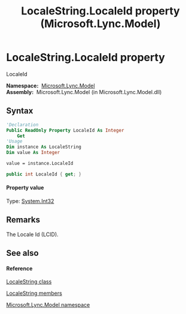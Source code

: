 ﻿---
title: LocaleString.LocaleId property  (Microsoft.Lync.Model)
TOCTitle: 'LocaleId property '
ms:assetid: P:Microsoft.Lync.Model.LocaleString.LocaleId_DI_3_UC_OCS14MrefLyncWPF
ms:mtpsurl: https://msdn.microsoft.com/en-us/library/microsoft.lync.model.localestring.localeid_di_3_uc_ocs14mreflyncwpf(v=office.15)
ms:contentKeyID: 48591165
ms.date: 07/28/2014
mtps_version: v=office.15
f1_keywords:
- Microsoft.Lync.Model.LocaleString.LocaleId
dev_langs:
- CSharp
- JScript
- VB
- other
---

# LocaleString.LocaleId property

LocaleId

**Namespace:**  [Microsoft.Lync.Model](microsoft-lync-model-namespace_2.md)  
**Assembly:**  Microsoft.Lync.Model (in Microsoft.Lync.Model.dll)

## Syntax

``` vb
'Declaration
Public ReadOnly Property LocaleId As Integer
    Get
'Usage
Dim instance As LocaleString
Dim value As Integer

value = instance.LocaleId
```

``` csharp
public int LocaleId { get; }
```

#### Property value

Type: [System.Int32](http://msdn2.microsoft.com/en-us/library/td2s409d)  

## Remarks

The Locale Id (LCID).

## See also

#### Reference

[LocaleString class](localestring-class-microsoft-lync-model_2.md)

[LocaleString members](localestring-members-microsoft-lync-model_2.md)

[Microsoft.Lync.Model namespace](microsoft-lync-model-namespace_2.md)

